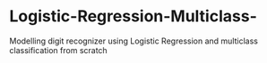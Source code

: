 # Logistic-Regression-Multiclass-
Modelling digit recognizer using Logistic Regression and multiclass classification from scratch
